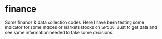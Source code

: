 # finance
Some finance &amp; data collection codes.
Here I have been testing some indicator for some indices or markets stocks on SP500. 
Just to get data and see some information needed to take some decisions. 
